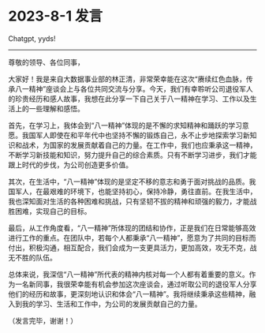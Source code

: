 # 2023-8-1 发言

Chatgpt, yyds!

___

尊敬的领导、各位同事，

大家好！我是来自大数据事业部的林正清，非常荣幸能在这次“赓续红色血脉，传承八一精神”座谈会上与各位共同交流与分享。今天，我们有幸聆听公司退役军人的珍贵经历和感人故事，我想在此分享一下自己关于八一精神在学习、工作以及生活上的一些理解和感悟。

首先，在学习上，我体会到“八一精神”体现的是不懈的求知精神和踊跃的学习意愿。我国军人即使在和平年代中也坚持不懈的锻炼自己，永不止步地探索学习新知识和战术，为国家的发展贡献着自己的力量。在工作中，我们也应秉承这一精神，不断学习新技能和知识，努力提升自己的综合素质。只有不断学习进步，我们才能跟上时代的步伐，为公司创造更多价值。

其次，在生活中，“八一精神”体现的是坚定不移的意志和勇于面对挑战的品质。我国军人，在最艰难的环境下，也能坚持初心，保持冷静，勇往直前。在我生活中，我也深知面对生活的各种困难和挑战，只有坚韧不拔的精神和顽强的毅力，才能战胜困难，实现自己的目标。

最后，从工作角度看，“八一精神”所体现的团结和协作，正是我们在日常能够高效进行工作的重点。在团队中，若每个人都秉承“八一精神”，愿意为了共同的目标而付出，积极沟通，相互配合，我们会成为一支更具活力，更加高效，攻无不克，战无不胜的队伍。

总体来说，我深信“八一精神”所代表的精神内核对每一个人都有着重要的意义。作为一名新同事，我很荣幸能有机会参加这次座谈会，通过听取公司的退役军人分享他们的经历和故事，更深刻地认识和体会“八一精神”。我将继续秉承这些精神，融入到我的学习、生活和工作中，为公司的发展贡献自己的力量。

（发言完毕，谢谢！）